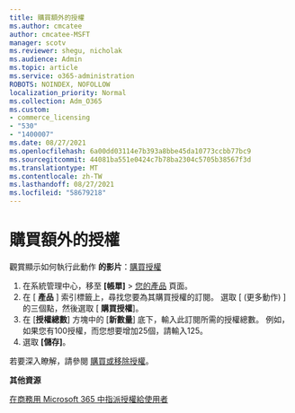 ```yaml
---
title: 購買額外的授權
ms.author: cmcatee
author: cmcatee-MSFT
manager: scotv
ms.reviewer: shegu, nicholak
ms.audience: Admin
ms.topic: article
ms.service: o365-administration
ROBOTS: NOINDEX, NOFOLLOW
localization_priority: Normal
ms.collection: Adm_O365
ms.custom:
- commerce_licensing
- "530"
- "1400007"
ms.date: 08/27/2021
ms.openlocfilehash: 6a00dd03114e7b393a8bbe45da10773ccbb77bc9
ms.sourcegitcommit: 44081ba551e0424c7b78ba2304c5705b38567f3d
ms.translationtype: MT
ms.contentlocale: zh-TW
ms.lasthandoff: 08/27/2021
ms.locfileid: "58679218"
---
```

# <a name="buy-additional-licenses"></a>購買額外的授權

觀賞顯示如何執行此動作 **的影片**：[購買授權](https://go.microsoft.com/fwlink/p/?linkid=2154857)

1. 在系統管理中心，移至 **[帳單]** > [您的產品](https://go.microsoft.com/fwlink/p/?linkid=842054) 頁面。
2. 在 [ **產品** ] 索引標籤上，尋找您要為其購買授權的訂閱。 選取 [ (更多動作) ] 的三個點，然後選取 [ **購買授權**]。
3. 在 [**授權總數**] 方塊中的 [**新數量**] 底下，輸入此訂閱所需的授權總數。 例如，如果您有100授權，而您想要增加25個，請輸入125。
4. 選取 **[儲存]**。

若要深入瞭解，請參閱 [購買或移除授權](https://docs.microsoft.com/microsoft-365/commerce/licenses/buy-licenses)。

**其他資源**

[在商務用 Microsoft 365 中指派授權給使用者](https://docs.microsoft.com/microsoft-365/admin/manage/assign-licenses-to-users)
